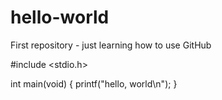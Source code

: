 # hello-world

First repository - just learning how to use GitHub


#include <stdio.h>

int main(void)
{
  printf("hello, world\n");
}
